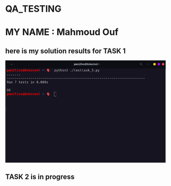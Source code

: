 # QA_TESTING
# MY NAME : Mahmoud Ouf
## here is my solution results for TASK 1 
![RESULTS OF TASK 1](/Screenshot_from_2024-06-17_23-55-46.png)


## TASK 2 is in progress

